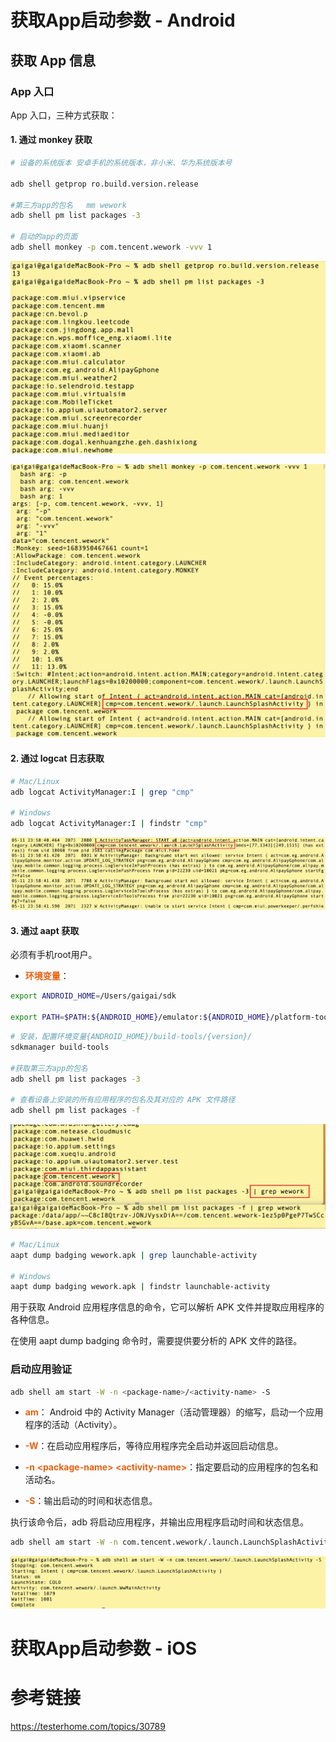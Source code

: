 <style>
  strong {
    color: #ea6010;
    font-weight: bolder;
  }
  .reveal blockquote {
    font-style: unset;
  }
</style>


# 获取App启动参数 - Android


## 获取 App 信息

### App 入口

App 入口，三种方式获取：

#### 1. 通过 monkey 获取

```bash
# 设备的系统版本 安卓手机的系统版本，非小米、华为系统版本号 

adb shell getprop ro.build.version.release

#第三方app的包名   mm wework
adb shell pm list packages -3 

# 启动的app的页面
adb shell monkey -p com.tencent.wework -vvv 1

```

![](assets/20230512170632.png)

![](assets/20230512170616.png)

#### 2. 通过 logcat 日志获取

```bash
# Mac/Linux
adb logcat ActivityManager:I | grep "cmp"

# Windows 
adb logcat ActivityManager:I | findstr "cmp"
```

![](assets/20230512160633.png)

#### 3. 通过 aapt 获取

必须有手机root用户。

- **环境变量**：

```bash
export ANDROID_HOME=/Users/gaigai/sdk

export PATH=$PATH:${ANDROID_HOME}/emulator:${ANDROID_HOME}/platform-tools:${ANDROID_HOME}/tools:${ANDROID_HOME}/tools/bin:${ANDROID_HOME}/build-tools/31.0.0/
```

```bash
# 安装，配置环境变量{ANDROID_HOME}/build-tools/{version}/
sdkmanager build-tools

#获取第三方app的包名
adb shell pm list packages -3 

# 查看设备上安装的所有应用程序的包名及其对应的 APK 文件路径
adb shell pm list packages -f

```

![](assets/20230512165551.png)



```bash
# Mac/Linux 
aapt dump badging wework.apk | grep launchable-activity

# Windows 
aapt dump badging wework.apk | findstr launchable-activity
```

用于获取 Android 应用程序信息的命令，它可以解析 APK 文件并提取应用程序的各种信息。

在使用 aapt dump badging 命令时，需要提供要分析的 APK 文件的路径。



### 启动应用验证

```bash
adb shell am start -W -n <package-name>/<activity-name> -S
```

- **am**： Android 中的 Activity Manager（活动管理器）的缩写，启动一个应用程序的活动（Activity）。

- **-W**：在启动应用程序后，等待应用程序完全启动并返回启动信息。

- **-n \<package-name> \<activity-name>**：指定要启动的应用程序的包名和活动名。

- **-S**：输出启动的时间和状态信息。

执行该命令后，adb 将启动应用程序，并输出应用程序启动时间和状态信息。



```bash
adb shell am start -W -n com.tencent.wework/.launch.LaunchSplashActivity -S
```

![](assets/20230512163337.png)


# 获取App启动参数 - iOS



# 参考链接
https://testerhome.com/topics/30789
